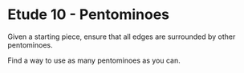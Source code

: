 # Etude 10 - Pentominoes

Given a starting piece, ensure that all edges are surrounded by other pentominoes.

Find a way to use as many pentominoes as you can.
